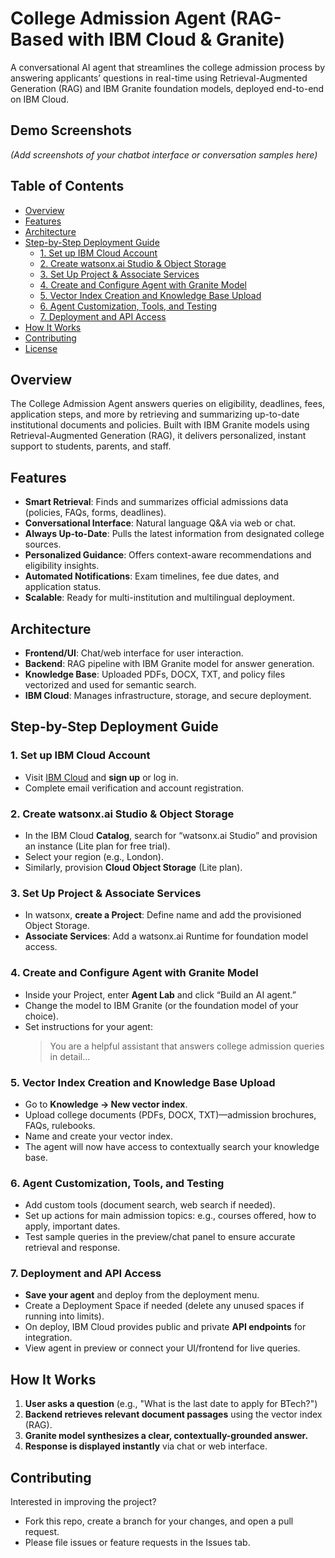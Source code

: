 # College Admission Agent (RAG-Based with IBM Cloud & Granite)

A conversational AI agent that streamlines the college admission process by answering applicants’ questions in real-time using Retrieval-Augmented Generation (RAG) and IBM Granite foundation models, deployed end-to-end on IBM Cloud.

## Demo Screenshots

*(Add screenshots of your chatbot interface or conversation samples here)*

## Table of Contents

- [Overview](#overview)
- [Features](#features)
- [Architecture](#architecture)
- [Step-by-Step Deployment Guide](#step-by-step-deployment-guide)
  - [1. Set up IBM Cloud Account](#1-set-up-ibm-cloud-account)
  - [2. Create watsonx.ai Studio & Object Storage](#2-create-watsonxai-studio--object-storage)
  - [3. Set Up Project & Associate Services](#3-set-up-project--associate-services)
  - [4. Create and Configure Agent with Granite Model](#4-create-and-configure-agent-with-granite-model)
  - [5. Vector Index Creation and Knowledge Base Upload](#5-vector-index-creation-and-knowledge-base-upload)
  - [6. Agent Customization, Tools, and Testing](#6-agent-customization-tools-and-testing)
  - [7. Deployment and API Access](#7-deployment-and-api-access)
- [How It Works](#how-it-works)
- [Contributing](#contributing)
- [License](#license)

## Overview

The College Admission Agent answers queries on eligibility, deadlines, fees, application steps, and more by retrieving and summarizing up-to-date institutional documents and policies. Built with IBM Granite models using Retrieval-Augmented Generation (RAG), it delivers personalized, instant support to students, parents, and staff.

## Features

- **Smart Retrieval**: Finds and summarizes official admissions data (policies, FAQs, forms, deadlines).
- **Conversational Interface**: Natural language Q&A via web or chat.
- **Always Up-to-Date**: Pulls the latest information from designated college sources.
- **Personalized Guidance**: Offers context-aware recommendations and eligibility insights.
- **Automated Notifications**: Exam timelines, fee due dates, and application status.
- **Scalable**: Ready for multi-institution and multilingual deployment.

## Architecture

- **Frontend/UI**: Chat/web interface for user interaction.
- **Backend**: RAG pipeline with IBM Granite model for answer generation.
- **Knowledge Base**: Uploaded PDFs, DOCX, TXT, and policy files vectorized and used for semantic search.
- **IBM Cloud**: Manages infrastructure, storage, and secure deployment.

## Step-by-Step Deployment Guide

### 1. Set up IBM Cloud Account

- Visit [IBM Cloud](https://cloud.ibm.com/) and **sign up** or log in.
- Complete email verification and account registration.

### 2. Create watsonx.ai Studio & Object Storage

- In the IBM Cloud **Catalog**, search for “watsonx.ai Studio” and provision an instance (Lite plan for free trial).
- Select your region (e.g., London).
- Similarly, provision **Cloud Object Storage** (Lite plan).

### 3. Set Up Project & Associate Services

- In watsonx, **create a Project**: Define name and add the provisioned Object Storage.
- **Associate Services**: Add a watsonx.ai Runtime for foundation model access.

### 4. Create and Configure Agent with Granite Model

- Inside your Project, enter **Agent Lab** and click “Build an AI agent.”
- Change the model to IBM Granite (or the foundation model of your choice).
- Set instructions for your agent:  
  > You are a helpful assistant that answers college admission queries in detail...

### 5. Vector Index Creation and Knowledge Base Upload

- Go to **Knowledge → New vector index**.
- Upload college documents (PDFs, DOCX, TXT)—admission brochures, FAQs, rulebooks.
- Name and create your vector index.
- The agent will now have access to contextually search your knowledge base.

### 6. Agent Customization, Tools, and Testing

- Add custom tools (document search, web search if needed).
- Set up actions for main admission topics: e.g., courses offered, how to apply, important dates.
- Test sample queries in the preview/chat panel to ensure accurate retrieval and response.

### 7. Deployment and API Access

- **Save your agent** and deploy from the deployment menu.
- Create a Deployment Space if needed (delete any unused spaces if running into limits).
- On deploy, IBM Cloud provides public and private **API endpoints** for integration.
- View agent in preview or connect your UI/frontend for live queries.

## How It Works

1. **User asks a question** (e.g., "What is the last date to apply for BTech?")
2. **Backend retrieves relevant document passages** using the vector index (RAG).
3. **Granite model synthesizes a clear, contextually-grounded answer.**
4. **Response is displayed instantly** via chat or web interface.

## Contributing

Interested in improving the project?  
- Fork this repo, create a branch for your changes, and open a pull request.
- Please file issues or feature requests in the Issues tab.


